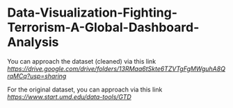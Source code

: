 # Data-Visualization-Fighting-Terrorism-A-Global-Dashboard-Analysis

You can approach the dataset (cleaned) via this link *https://drive.google.com/drive/folders/13RMaa6tSkte6TZVTgFgMWguhA8QrqMCq?usp=sharing*

For the original dataset, you can approach via this link *https://www.start.umd.edu/data-tools/GTD*

